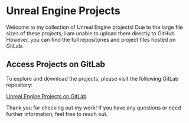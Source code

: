# Unreal Engine Projects

Welcome to my collection of Unreal Engine projects! Due to the large file sizes of these projects, I am unable to upload them directly to GitHub. However, you can find the full repositories and project files hosted on GitLab.

## Access Projects on GitLab

To explore and download the projects, please visit the following GitLab repository:

[Unreal Engine Projects on GitLab](https://gitlab.com/abdulkadri05/UnrealEngineProjects)


Thank you for checking out my work! If you have any questions or need further information, feel free to reach out.
